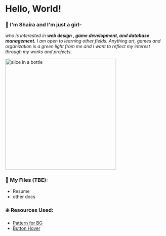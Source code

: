 # Hello, World!
### 🍏 I'm Shaira and I'm just a girl-
<i>who is interested in <b>web design , game development, and database management.</b> I am open to learning other fields. Anything art, games and organization is a green light from me and I want to reflect my interest through my works and projects.</i>

<img src="https://media1.tenor.com/m/WDhoKGZNW5AAAAAd/bangboo-zzz.gif" alt="alice in a bottle" width=350px>
<br clear="left">

### 🔎 My Files (TBE):
- Resume
- other docs

### ❇️ Resources Used:
- [Pattern for BG](https://uiverse.io/qhns3/stupid-lizard-4)
- [Button Hover](https://uiverse.io/WhiteNervosa/popular-ladybug-27)